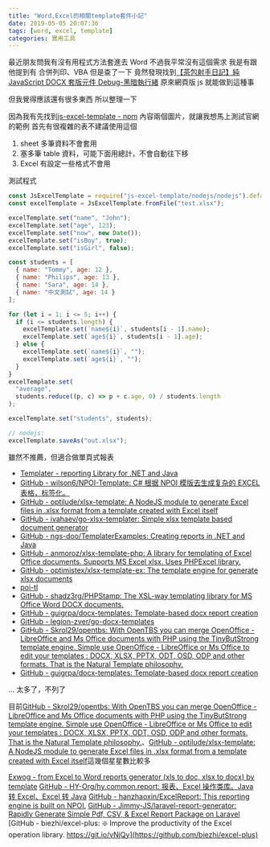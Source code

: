 ```yaml
---
title: "Word,Excel的相關template套件小記"
date: 2019-05-05 20:07:36
tags: [word, excel, template]
categories: 實用工具
---
```


最近朋友問我有沒有用程式方法套進去 Word
不過我平常沒有這個需求
我是有跟他提到有 合併列印、VBA
但是查了一下
竟然發現找到[【茶包射手日記】純 JavaScript DOCX 套版元件 Debug-黑暗執行緒](https://blog.darkthread.net/blog/pure-js-docx-template-print/?fbclid=IwAR10as2G6yN_tM4_dsY_TEFOjdA-OIXq86hG5Qe7hS6SZNd2pxZYA6loynA)
原來網頁版 js 就能做到這種事

<!--more-->

但我覺得應該還有很多東西
所以整理一下

因為我有先找到[js-excel-template - npm](https://www.npmjs.com/package/js-excel-template)
內容兩個圖片，就讓我想馬上測試官網的範例
首先有很複雜的表不建議使用這個

1. sheet 多筆資料不會套用
2. 塞多筆 table 資料，可能下面用總計，不會自動往下移
3. Excel 有設定一些格式不會用

測試程式

```test_excel.js
const JsExcelTemplate = require("js-excel-template/nodejs/nodejs").default;
const excelTemplate = JsExcelTemplate.fromFile("test.xlsx");

excelTemplate.set("name", "John");
excelTemplate.set("age", 123);
excelTemplate.set("now", new Date());
excelTemplate.set("isBoy", true);
excelTemplate.set("isGirl", false);

const students = [
  { name: "Tommy", age: 12 },
  { name: "Philips", age: 13 },
  { name: "Sara", age: 14 },
  { name: "中文測試", age: 14 }
];

for (let i = 1; i <= 5; i++) {
  if (i <= students.length) {
    excelTemplate.set(`name${i}`, students[i - 1].name);
    excelTemplate.set(`age${i}`, students[i - 1].age);
  } else {
    excelTemplate.set(`name${i}`, "");
    excelTemplate.set(`age${i}`, "");
  }
}
excelTemplate.set(
  "average",
  students.reduce((p, c) => p + c.age, 0) / students.length
);

excelTemplate.set("students", students);

// nodejs:
excelTemplate.saveAs("out.xlsx");
```

雖然不推薦，但適合做單頁式報表

- [Templater - reporting Library for .NET and Java](https://templater.info/)
- [GitHub - wilson6/NPOI-Template: C# 根据 NPOI 模版去生成复杂的 EXCEL 表格，标签化。](https://github.com/wilson6/NPOI-Template)
- [GitHub - optilude/xlsx-template: A NodeJS module to generate Excel files in .xlsx format from a template created with Excel itself](https://github.com/optilude/xlsx-template)
- [GitHub - ivahaev/go-xlsx-templater: Simple xlsx template based document generator](https://github.com/ivahaev/go-xlsx-templater)
- [GitHub - ngs-doo/TemplaterExamples: Creating reports in .NET and Java](https://github.com/ngs-doo/TemplaterExamples)
- [GitHub - anmoroz/xlsx-template-php: A library for templating of Excel Office documents. Supports MS Excel xlsx. Uses PHPExcel library.](https://github.com/anmoroz/xlsx-template-php)
- [GitHub - optimistex/xlsx-template-ex: The template engine for generate xlsx documents](https://github.com/optimistex/xlsx-template-ex)
- [poi-tl](http://deepoove.com/poi-tl/)
- [GitHub - shadz3rg/PHPStamp: The XSL-way templating library for MS Office Word DOCX documents.](https://github.com/shadz3rg/PHPStamp)
- [GitHub - guigrpa/docx-templates: Template-based docx report creation](https://github.com/guigrpa/docx-templates)
- [GitHub - legion-zver/go-docx-templates](https://github.com/legion-zver/go-docx-templates)
- [GitHub - Skrol29/opentbs: With OpenTBS you can merge OpenOffice - LibreOffice and Ms Office documents with PHP using the TinyButStrong template engine. Simple use OpenOffice - LibreOffice or Ms Office to edit your templates : DOCX, XLSX, PPTX, ODT, OSD, ODP and other formats. That is the Natural Template philosophy.](https://github.com/Skrol29/opentbs)
- [GitHub - guigrpa/docx-templates: Template-based docx report creation](https://github.com/guigrpa/docx-templates)

... 太多了，不列了

目前[GitHub - Skrol29/opentbs: With OpenTBS you can merge OpenOffice - LibreOffice and Ms Office documents with PHP using the TinyButStrong template engine. Simple use OpenOffice - LibreOffice or Ms Office to edit your templates : DOCX, XLSX, PPTX, ODT, OSD, ODP and other formats. That is the Natural Template philosophy.](https://github.com/Skrol29/opentbs)、[GitHub - optilude/xlsx-template: A NodeJS module to generate Excel files in .xlsx format from a template created with Excel itself](https://github.com/optilude/xlsx-template)這幾個星星數比較多

[Exwog - from Excel to Word reports generator (xls to doc, xlsx to docx) by template](https://exwog.com/)
[GitHub - HY-Org/hy.common.report: 报表、Excel 操作类库。Java 转 Excel、Excel 转 Java](https://github.com/HY-Org/hy.common.report)
[GitHub - hanzhaoxin/ExcelReport: This reporting engine is built on NPOI.](https://github.com/hanzhaoxin/ExcelReport)
[GitHub - Jimmy-JS/laravel-report-generator: Rapidly Generate Simple Pdf, CSV, & Excel Report Package on Laravel](https://github.com/Jimmy-JS/laravel-report-generator)
[GitHub - biezhi/excel-plus: ❇️ Improve the productivity of the Excel operation library. https://git.io/vNjQy](https://github.com/biezhi/excel-plus)
